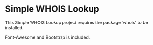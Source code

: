 # Simple WHOIS Lookup
This Simple WHOIS Lookup project requires the package 'whois' to be installed.

Font-Awesome and Bootstrap is included.
